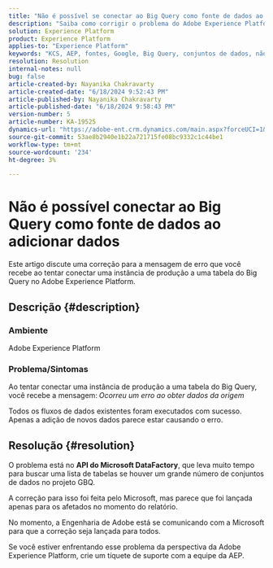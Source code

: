 ```yaml
---
title: "Não é possível se conectar ao Big Query como fonte de dados ao adicionar dados"
description: "Saiba como corrigir o problema do Adobe Experience Platform em que não é possível conectar uma instância de produção a uma tabela do Big Query."
solution: Experience Platform
product: Experience Platform
applies-to: "Experience Platform"
keywords: "KCS, AEP, fontes, Google, Big Query, conjuntos de dados, não é possível se conectar, fonte de dados, adição de dados, Adobe Experience Platform, Perguntas frequentes"
resolution: Resolution
internal-notes: null
bug: false
article-created-by: Nayanika Chakravarty
article-created-date: "6/18/2024 9:52:43 PM"
article-published-by: Nayanika Chakravarty
article-published-date: "6/18/2024 9:58:43 PM"
version-number: 5
article-number: KA-19525
dynamics-url: "https://adobe-ent.crm.dynamics.com/main.aspx?forceUCI=1&pagetype=entityrecord&etn=knowledgearticle&id=96f3dd12-bd2d-ef11-840a-000d3a5b439f"
source-git-commit: 53ae8b2940e1b22a721715fe08bc9332c1c44be1
workflow-type: tm+mt
source-wordcount: '234'
ht-degree: 3%

---
```


# Não é possível conectar ao Big Query como fonte de dados ao adicionar dados


Este artigo discute uma correção para a mensagem de erro que você recebe ao tentar conectar uma instância de produção a uma tabela do Big Query no Adobe Experience Platform.

## Descrição {#description}


### Ambiente

Adobe Experience Platform

### <b>Problema/Sintomas</b>

Ao tentar conectar uma instância de produção a uma tabela do Big Query, você recebe a mensagem:<b> </b>*Ocorreu um erro ao obter dados da origem*

Todos os fluxos de dados existentes foram executados com sucesso. Apenas a adição de novos dados parece estar causando o erro.


## Resolução {#resolution}


O problema está no <b>API do Microsoft DataFactory</b>, que leva muito tempo para buscar uma lista de tabelas se houver um grande número de conjuntos de dados no projeto GBQ.

A correção para isso foi feita pelo Microsoft, mas parece que foi lançada apenas para os afetados no momento do relatório.

No momento, a Engenharia de Adobe está se comunicando com a Microsoft para que a correção seja lançada para todos.

Se você estiver enfrentando esse problema da perspectiva da Adobe Experience Platform, crie um tíquete de suporte com a equipe da AEP.
